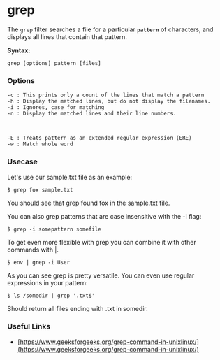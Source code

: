 # grep

The `grep` filter searches a file for a particular **`pattern`** of characters, and displays all lines that contain that pattern.

**Syntax:** 

```text
grep [options] pattern [files]
```

### Options

```text
-c : This prints only a count of the lines that match a pattern
-h : Display the matched lines, but do not display the filenames.
-i : Ignores, case for matching
-n : Display the matched lines and their line numbers.



-E : Treats pattern as an extended regular expression (ERE)
-w : Match whole word
```

### Usecase

Let's use our sample.txt file as an example:

```text
$ grep fox sample.txt
```

You should see that grep found fox in the sample.txt file.

You can also grep patterns that are case insensitive with the -i flag:

```text
$ grep -i somepattern somefile
```

To get even more flexible with grep you can combine it with other commands with \|.

```text
$ env | grep -i User
```

As you can see grep is pretty versatile. You can even use regular expressions in your pattern:

```text
$ ls /somedir | grep '.txt$'
```

Should return all files ending with .txt in somedir.

### Useful Links

* [https://www.geeksforgeeks.org/grep-command-in-unixlinux/](https://www.geeksforgeeks.org/grep-command-in-unixlinux/)

